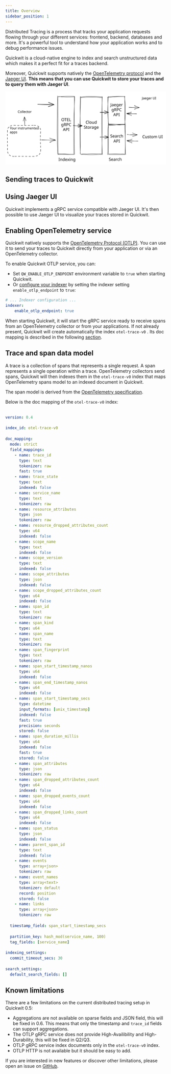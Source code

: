 ```yaml
---
title: Overview
sidebar_position: 1
---
```


Distributed Tracing is a process that tracks your application requests flowing through your different services: frontend, backend, databases and more. It's a powerful tool to understand how your application works and to debug performance issues.

Quickwit is a cloud-native engine to index and search unstructured data which makes it a perfect fit for a traces backend.

Moreover, Quickwit supports natively the [OpenTelemetry protocol](https://opentelemetry.io/docs/reference/specification/protocol/otlp/) and the [Jaeger UI](https://www.jaegertracing.io/). **This means that you can use Quickwit to store your traces and to query them with Jaeger UI**.

![Quickwit Distributed Tracing Overview](../assets/images/distributed-tracing-overview.svg)

## Sending traces to Quickwit

<DocCardList />

## Using Jaeger UI

Quickwit implements a gRPC service compatible with Jaeger UI. It's then possible to use Jaeger UI to visualize your traces stored in Quickwit.


## Enabling OpenTelemetry service

Quickwit natively supports the [OpenTelemetry Protocol (OTLP)](https://opentelemetry.io/docs/reference/specification/protocol/otlp/). You can use it to send your traces to Quickwit directly from your application or via an OpenTelemetry collector.

To enable Quickwit OTLP service, you can:
- Set `QW_ENABLE_OTLP_ENDPOINT` environment variable to `true` when starting Quickwit.
- Or [configure your indexer](/docs/configuration/node-config.md) by setting the indexer setting `enable_otlp_endpoint` to `true`:

```yaml title=node-config.yaml
# ... Indexer configuration ...
indexer:
    enable_otlp_endpoint: true
```

When starting Quickwit, it will start the gRPC service ready to receive spans from an OpenTelemetry collector or from your applications. If not already present, Quickwit will create automatically the index `otel-trace-v0` . Its doc mapping is described in the following [section](#opentelemetry-traces-data-model).

## Trace and span data model

A trace is a collection of spans that represents a single request. A span represents a single operation within a trace. OpenTelemetry collectors send spans, Quickwit will then indexes them in the `otel-trace-v0` index that maps OpenTelemetry spans model to an indexed document in Quickwit.

The span model is derived from the [OpenTelemetry specification](https://opentelemetry.io/docs/reference/specification/trace/api/).

Below is the doc mapping of the `otel-trace-v0` index:

```yaml

version: 0.4

index_id: otel-trace-v0

doc_mapping:
  mode: strict
  field_mappings:
    - name: trace_id
      type: text
      tokenizer: raw
      fast: true
    - name: trace_state
      type: text
      indexed: false
    - name: service_name
      type: text
      tokenizer: raw
    - name: resource_attributes
      type: json
      tokenizer: raw
    - name: resource_dropped_attributes_count
      type: u64
      indexed: false
    - name: scope_name
      type: text
      indexed: false
    - name: scope_version
      type: text
      indexed: false
    - name: scope_attributes
      type: json
      indexed: false
    - name: scope_dropped_attributes_count
      type: u64
      indexed: false
    - name: span_id
      type: text
      tokenizer: raw
    - name: span_kind
      type: u64
    - name: span_name
      type: text
      tokenizer: raw
    - name: span_fingerprint
      type: text
      tokenizer: raw
    - name: span_start_timestamp_nanos
      type: u64
      indexed: false
    - name: span_end_timestamp_nanos
      type: u64
      indexed: false
    - name: span_start_timestamp_secs
      type: datetime
      input_formats: [unix_timestamp]
      indexed: false
      fast: true
      precision: seconds
      stored: false
    - name: span_duration_millis
      type: u64
      indexed: false
      fast: true
      stored: false
    - name: span_attributes
      type: json
      tokenizer: raw
    - name: span_dropped_attributes_count
      type: u64
      indexed: false
    - name: span_dropped_events_count
      type: u64
      indexed: false
    - name: span_dropped_links_count
      type: u64
      indexed: false
    - name: span_status
      type: json
      indexed: false
    - name: parent_span_id
      type: text
      indexed: false
    - name: events
      type: array<json>
      tokenizer: raw
    - name: event_names
      type: array<text>
      tokenizer: default
      record: position
      stored: false
    - name: links
      type: array<json>
      tokenizer: raw

  timestamp_field: span_start_timestamp_secs

  partition_key: hash_mod(service_name, 100)
  tag_fields: [service_name]

indexing_settings:
  commit_timeout_secs: 30

search_settings:
  default_search_fields: []
```

## Known limitations

There are a few limitations on the current distributed tracing setup in Quickwit 0.5:
- Aggregations are not available on sparse fields and JSON field, this will be fixed in 0.6. This means that only the timestamp and `trace_id` fields can support aggregations.
- The OTLP gRPC service does not provide High-Availibility and High-Durability, this will be fixed in Q2/Q3.
- OTLP gRPC service index documents only in the `otel-trace-v0` index.
- OTLP HTTP is not available but it should be easy to add.

If you are interested in new features or discover other limitations, please open an issue on [GitHub](https://github.com/quickwit-oss/quickwit).
